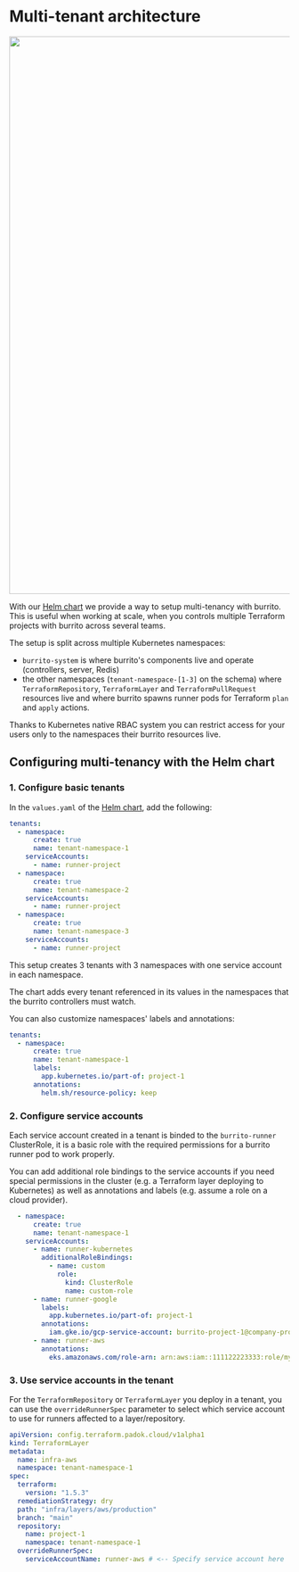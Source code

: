 # Multi-tenant architecture

<p align="center"><img src="../../assets/design/multi-tenant-architecture.excalidraw.png" width="1000px" /></p>

With our [Helm chart](./install/with-helm.md) we provide a way to setup multi-tenancy with burrito. This is useful when working at scale, when you controls multiple Terraform projects with burrito across several teams.

The setup is split across multiple Kubernetes namespaces:

- `burrito-system` is where burrito's components live and operate (controllers, server, Redis)
- the other namespaces (`tenant-namespace-[1-3]` on the schema) where `TerraformRepository`, `TerraformLayer` and `TerraformPullRequest` resources live and where burrito spawns runner pods for Terraform `plan` and `apply` actions.

Thanks to Kubernetes native RBAC system you can restrict access for your users only to the namespaces their burrito resources live.

## Configuring multi-tenancy with the Helm chart

### 1. Configure basic tenants

In the `values.yaml` of the [Helm chart](./install/with-helm.md), add the following:

```yaml
tenants:
  - namespace:
      create: true
      name: tenant-namespace-1
    serviceAccounts:
      - name: runner-project
  - namespace:
      create: true
      name: tenant-namespace-2
    serviceAccounts:
      - name: runner-project
  - namespace:
      create: true
      name: tenant-namespace-3
    serviceAccounts:
      - name: runner-project
```

This setup creates 3 tenants with 3 namespaces with one service account in each namespace.

The chart adds every tenant referenced in its values in the namespaces that the burrito controllers must watch.

You can also customize namespaces' labels and annotations:

```yaml
tenants:
  - namespace:
      create: true
      name: tenant-namespace-1
      labels:
        app.kubernetes.io/part-of: project-1
      annotations:
        helm.sh/resource-policy: keep
```

### 2. Configure service accounts

Each service account created in a tenant is binded to the `burrito-runner` ClusterRole, it is a basic role with the required permissions for a burrito runner pod to work properly.

You can add additional role bindings to the service accounts if you need special permissions in the cluster (e.g. a Terraform layer deploying to Kubernetes) as well as annotations and labels (e.g. assume a role on a cloud provider).

```yaml
  - namespace:
      create: true
      name: tenant-namespace-1
    serviceAccounts:
      - name: runner-kubernetes
        additionalRoleBindings:
          - name: custom
            role:
              kind: ClusterRole
              name: custom-role
      - name: runner-google
        labels:
          app.kubernetes.io/part-of: project-1
        annotations:
          iam.gke.io/gcp-service-account: burrito-project-1@company-project.iam.gserviceaccount.com
      - name: runner-aws
        annotations:
          eks.amazonaws.com/role-arn: arn:aws:iam::111122223333:role/my-role
```

### 3. Use service accounts in the tenant

For the `TerraformRepository` or `TerraformLayer` you deploy in a tenant, you can use the `overrideRunnerSpec` parameter to select which service account to use for runners affected to a layer/repository.

```yaml
apiVersion: config.terraform.padok.cloud/v1alpha1
kind: TerraformLayer
metadata:
  name: infra-aws
  namespace: tenant-namespace-1
spec:
  terraform:
    version: "1.5.3"
  remediationStrategy: dry
  path: "infra/layers/aws/production"
  branch: "main"
  repository:
    name: project-1
    namespace: tenant-namespace-1
  overrideRunnerSpec:
    serviceAccountName: runner-aws # <-- Specify service account here
```
